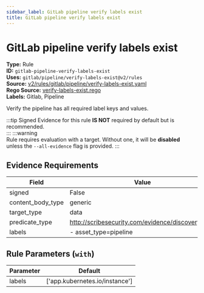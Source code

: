 ```yaml
---
sidebar_label: GitLab pipeline verify labels exist
title: GitLab pipeline verify labels exist
---  
```

# GitLab pipeline verify labels exist  
**Type:** Rule  
**ID:** `gitlab-pipeline-verify-labels-exist`  
**Uses:** `gitlab/pipeline/verify-labels-exist@v2/rules`  
**Source:** [v2/rules/gitlab/pipeline/verify-labels-exist.yaml](https://github.com/scribe-public/sample-policies/blob/main/v2/rules/gitlab/pipeline/verify-labels-exist.yaml)  
**Rego Source:** [verify-labels-exist.rego](https://github.com/scribe-public/sample-policies/blob/main/v2/rules/gitlab/pipeline/verify-labels-exist.rego)  
**Labels:** Gitlab, Pipeline  

Verify the pipeline has all required label keys and values.

:::tip 
Signed Evidence for this rule **IS NOT** required by default but is recommended.  
::: 
:::warning  
Rule requires evaluation with a target. Without one, it will be **disabled** unless the `--all-evidence` flag is provided.
::: 

## Evidence Requirements  
| Field | Value |
|-------|-------|
| signed | False |
| content_body_type | generic |
| target_type | data |
| predicate_type | http://scribesecurity.com/evidence/discovery/v0.1 |
| labels | - asset_type=pipeline |

## Rule Parameters (`with`)  
| Parameter | Default |
|-----------|---------|
| labels | ['app.kubernetes.io/instance'] |
